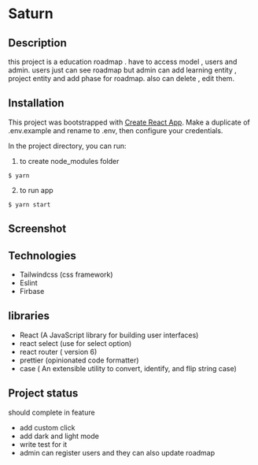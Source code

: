 

# Saturn

## Description
this project is a education roadmap . have to access model , users and admin.
users just can see roadmap but admin can add learning entity , project entity and add phase for roadmap. also can delete , edit them.

## Installation
This project was bootstrapped with [Create React App](https://github.com/facebook/create-react-app).
Make a duplicate of .env.example and rename to .env, then configure your credentials.

In the project directory, you can run:
1. to create node_modules folder
```shell
$ yarn
``` 
2. to run app
```shell
$ yarn start
``` 

## Screenshot


## Technologies
- Tailwindcss (css framework)
- Eslint 
- Firbase


## libraries
- React (A JavaScript library for building user interfaces)
- react select (use for select option)
- react router ( version 6) 
- prettier (opinionated code formatter)
- case ( An extensible utility to convert, identify, and flip string case)

## Project status
should complete in feature
- add custom click
- add dark and light mode
- write test for it
- admin can register users and they can also update roadmap
